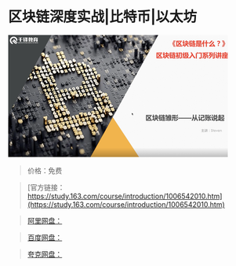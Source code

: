 # 区块链深度实战|比特币|以太坊

![img](../../../assets/study163/free/1b4906c0561944619daa10efc3ddf45d.png)

> 价格：免费

> [官方链接：https://study.163.com/course/introduction/1006542010.htm](https://study.163.com/course/introduction/1006542010.htm)

> [阿里网盘：]()

> [百度网盘：]()

> [夸克网盘：]()
